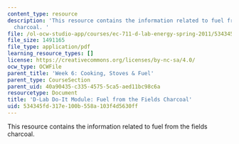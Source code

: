 ```yaml
---
content_type: resource
description: 'This resource contains the information related to fuel from the fields
  charcoal. '
file: /ol-ocw-studio-app/courses/ec-711-d-lab-energy-spring-2011/534345fd317e100b558a103f4d5630ff_MITEC_711S11_read6a.pdf
file_size: 1491165
file_type: application/pdf
learning_resource_types: []
license: https://creativecommons.org/licenses/by-nc-sa/4.0/
ocw_type: OCWFile
parent_title: 'Week 6: Cooking, Stoves & Fuel'
parent_type: CourseSection
parent_uid: 40a90435-c335-4575-5ca5-aed11bc98c6a
resourcetype: Document
title: 'D-Lab Do-It Module: Fuel from the Fields Charcoal'
uid: 534345fd-317e-100b-558a-103f4d5630ff
---
```

This resource contains the information related to fuel from the fields charcoal. 